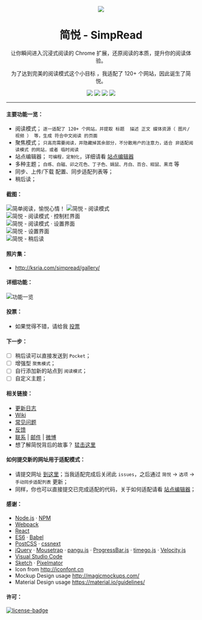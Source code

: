 <p align="center"><img src="http://ojec5ddd5.bkt.clouddn.com/logo%20bigger.png" /></p>
<h1 align="center">简悦 - SimpRead</h1>
<p align="center">让你瞬间进入沉浸式阅读的 Chrome 扩展，还原阅读的本质，提升你的阅读体验。</p>
<p align="center">为了达到完美的阅读模式这个小目标 ，我适配了 120+ 个网站，因此诞生了简悦。</p>
<p align="center">
   <a href="https://github.com/kenshin/simpread/releases"><img src="https://img.shields.io/badge/lastest_version-1.0.0-blue.svg"></a>
   <a href="http://ksria.com/simpread"><img src="https://img.shields.io/badge/website-_simpread.ksria.com-1DBA90.svg"></a>
   <a href="https://chrome.google.com/webstore/detail/%E7%AE%80%E6%82%A6-simpread/ijllcpnolfcooahcekpamkbidhejabll"><img src="https://img.shields.io/badge/download-_chrome_webstore-brightgreen.svg"></a>
   <a href="http://ksria.com/simpread/crx/1.0.0/simpread.crx"><img src="https://img.shields.io/badge/download-_crx-brightgreen.svg"></a>

</p>

***

#### 主要功能一览：
- 阅读模式； `逐一适配了 120+ 个网站，并提取 标题  描述 正文 媒体资源（ 图片/ 视频 ） 等，生成 符合中文阅读 的页面`
- 聚焦模式； `只高亮需要阅读，并隐藏掉其余部分，不分散用户的注意力，适合 非适配阅读模式 的网站，或者 临时阅读`
- 站点编辑器； `可编程，定制化`，详细请看 [站点编辑器](https://github.com/Kenshin/simpread/wiki/%E7%AB%99%E7%82%B9%E7%BC%96%E8%BE%91%E5%99%A8)
- 多种主题； `白练、白磁、卯之花色、丁子色、娟鼠、月白、百合、紺鼠、黒鸢` 等
- 同步、上传/下载 配置、同步适配列表等；
- 稍后读；

#### 截图：
![简单阅读，愉悦心情！](http://ojec5ddd5.bkt.clouddn.com/visual%20effect.jpg)
![简悦 - 阅读模式](http://ojec5ddd5.bkt.clouddn.com/read%20mode.png)  
![简悦 - 阅读模式 · 控制栏界面](http://ojec5ddd5.bkt.clouddn.com/read%20mode%20controlbar.png)  
![简悦 - 阅读模式 · 设置界面](http://ojec5ddd5.bkt.clouddn.com/read%20mode%20setting.png)  
![简悦 - 设置界面](http://ojec5ddd5.bkt.clouddn.com/option.png)  
![简悦 - 稍后读](http://ojec5ddd5.bkt.clouddn.com/unread%20list.png)  

#### 照片集：
* <http://ksria.com/simpread/gallery/>

#### 详细功能：
![功能一览](http://ojec5ddd5.bkt.clouddn.com/feature.png)

#### 投票：
* 如果觉得不错，请给我 [投票](https://chrome.google.com/webstore/detail/%E7%AE%80%E6%82%A6-simpread/ijllcpnolfcooahcekpamkbidhejabll)

#### 下一步：
- [ ] 稍后读可以直接发送到 `Pocket`；  
- [ ] 增强型 `聚焦模式`；  
- [ ] 自行添加新的站点到 `阅读模式`；  
- [ ] 自定义主题；  

#### 相关链接：
* [更新日志](http://ksria.com/simpread/changelog.html)
* [Wiki](https://github.com/kenshin/simpread/wiki)
* [常见问题](https://github.com/Kenshin/simpread/wiki/常见问题)
* [反馈](https://github.com/kenshin/simpread/issues)
* [联系](http://kenshin.wang) | [邮件](kenshin@ksria.com) | [微博](http://weibo.com/23784148)
* 想了解简悦背后的故事？ [猛击这里](http://www.jianshu.com/p/2917e4e0169d)

#### 如何提交新的网址用于适配模式：
- 请提交网址 [到这里](https://github.com/Kenshin/simpread/labels/new%20site)；当我适配完成后关闭此 `issues`，之后通过 `简悦` → `选项` → `手动同步适配列表` 更新；
- 同样，你也可以直接提交已完成适配的代码，关于如何适配请看 [站点编辑器](https://github.com/Kenshin/simpread/wiki/%E7%AB%99%E7%82%B9%E7%BC%96%E8%BE%91%E5%99%A8)；

#### 感谢：
- [Node.js](https://nodejs.org/) · [NPM](https://www.npmjs.com)
- [Webpack](https://webpack.github.io/)
- [React](https://facebook.github.io/react)
- [ES6](http://es6-features.org/) · [Babel](https://babeljs.io)
- [PostCSS](http://postcss.org/) · [cssnext](http://cssnext.io/)
- [jQuery](https://jquery.com/) · [Mousetrap](https://craig.is/killing/mice) · [pangu.js](https://github.com/vinta/pangu.js) · [ProgressBar.js](https://kimmobrunfeldt.github.io/progressbar.js/) · [timego.js](http://timeago.org/) · [Velocity.js](http://velocityjs.org/)
- [Visual Studio Code](https://code.visualstudio.com/)
- [Sketch](https://www.sketchapp.com/) · [Pixelmator](http://www.pixelmator.com/)
- Icon from <http://iconfont.cn>
- Mockup Design usage <http://magicmockups.com/>
- Material Design usage <https://material.io/guidelines/>

#### 许可：
[![license-badge]][license-link]

<!-- Link -->
[www-badge]:        https://img.shields.io/badge/website-_simpread.ksria.com-1DBA90.svg
[www-link]:         http://ksria.com/simpread
[version-badge]:    https://img.shields.io/badge/lastest_version-1.0.0-blue.svg
[version-link]:     https://github.com/kenshin/simpread/releases
[chrome-badge]:     https://img.shields.io/badge/download-_chrome_webstore-brightgreen.svg
[chrome-link]:      https://chrome.google.com/webstore/detail/%E7%AE%80%E6%82%A6-simpread/ijllcpnolfcooahcekpamkbidhejabll
[offline-badge]:    https://img.shields.io/badge/download-_crx-brightgreen.svg
[offline-link]:     http://ksria.com/simpread/crx/1.0.0/simpread.crx
[license-badge]:    https://img.shields.io/github/license/mashape/apistatus.svg
[license-link]:     https://opensource.org/licenses/MIT
